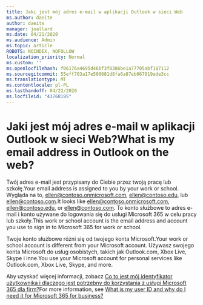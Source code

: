 ```yaml
---
title: Jaki jest mój adres e-mail w aplikacji Outlook w sieci Web
ms.author: daeite
author: daeite
manager: joallard
ms.date: 04/21/2020
ms.audience: Admin
ms.topic: article
ROBOTS: NOINDEX, NOFOLLOW
localization_priority: Normal
ms.custom: ''
ms.openlocfilehash: f06176a4695d46bf3f8386be1a77705abf187112
ms.sourcegitcommit: 55eff703a17e500681d8fa6a87eb067019ade3cc
ms.translationtype: MT
ms.contentlocale: pl-PL
ms.lasthandoff: 04/22/2020
ms.locfileid: "43768195"
---
```

# <a name="what-is-my-email-address-in-outlook-on-the-web"></a><span data-ttu-id="cfcd0-102">Jaki jest mój adres e-mail w aplikacji Outlook w sieci Web?</span><span class="sxs-lookup"><span data-stu-id="cfcd0-102">What is my email address in Outlook on the web?</span></span>

<span data-ttu-id="cfcd0-103">Twój adres e-mail jest przypisany do Ciebie przez twoją pracę lub szkołę.</span><span class="sxs-lookup"><span data-stu-id="cfcd0-103">Your email address is assigned to you by your work or school.</span></span> <span data-ttu-id="cfcd0-104">Wygląda na to, ellen@contoso.onmicrosoft.com, ellen@contoso.edu, lub ellen@contoso.com.</span><span class="sxs-lookup"><span data-stu-id="cfcd0-104">It looks like ellen@contoso.onmicrosoft.com, ellen@contoso.edu, or ellen@contoso.com.</span></span> <span data-ttu-id="cfcd0-105">To konto służbowe to adres e-mail i konto używane do logowania się do usługi Microsoft 365 w celu pracy lub szkoły.</span><span class="sxs-lookup"><span data-stu-id="cfcd0-105">This work or school account is the email address and account you use to sign in to Microsoft 365 for work or school.</span></span>

<span data-ttu-id="cfcd0-106">Twoje konto służbowe różni się od twojego konta Microsoft.</span><span class="sxs-lookup"><span data-stu-id="cfcd0-106">Your work or school account is different from your Microsoft account.</span></span> <span data-ttu-id="cfcd0-107">Używasz swojego konta Microsoft do usług osobistych, takich jak Outlook.com, Xbox Live, Skype i inne.</span><span class="sxs-lookup"><span data-stu-id="cfcd0-107">You use your Microsoft account for personal services like Outlook.com, Xbox Live, Skype, and more.</span></span>

<span data-ttu-id="cfcd0-108">Aby uzyskać więcej informacji, zobacz [Co to jest mój identyfikator użytkownika i dlaczego jest potrzebny do korzystania z usługi Microsoft 365 dla firm?](https://support.office.com/article/37da662b-5da6-4b56-a091-2731b2ecc8b4)</span><span class="sxs-lookup"><span data-stu-id="cfcd0-108">For more information, see [What is my user ID and why do I need it for Microsoft 365 for business?](https://support.office.com/article/37da662b-5da6-4b56-a091-2731b2ecc8b4)</span></span>